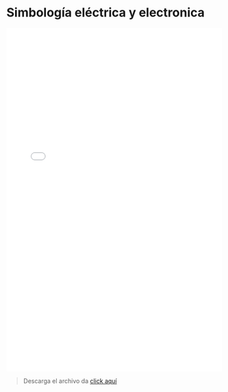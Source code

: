 # Simbología eléctrica y electronica

<embed src="/analogica/pdf/simbolos.pdf" width="100%" height="800px">

> Descarga el archivo da <a href="/analogica/pdf/simbolos.pdf" target="_blank" > click aquí </a>

